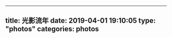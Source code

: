 
---
title: 光影流年
date: 2019-04-01 19:10:05
type: "photos"
categories: photos
---
<style type="text/css">
	.posts-expand .post-body img{
		padding: 1px;
	}

	.footer{
		display: none !important;
	}

 	/*不展示底部*/
 	.footer-inner{
 		display: none !important;
 	}

	.v * {
    	color: #f4f4f4 !important;
	}

	.v .vwrap .vmark .valert .vcode {
    	background: #00050b !important;
	}

 	/*不展示侧栏*/
 	.sidebar-toggle{
 		display: none !important;
 	}

    /*修改相册页面内容宽度为全屏*/
	.main-inner{
		width: 100%;
		margin-top: unset;
	}

	/*修改主体页面样式*/
	.main {
    	padding-bottom: 150px;
    	margin-top: 0px;
    	background: #121212;
	}

	/*body体样式*/
	body {
		background-image: unset;
		background-attachment: unset;
		background-size: 100%;
	}

	.header{
		background: rgba(28, 25, 25, 0.6);
		border-bottom: unset;
	}

	.menu .menu-item a{
		font-weight: 300;
   		color: #222;
	}

    .imgbox{
	  width: 100%;
	  overflow: hidden;
	  border-right: 0px solid #bcbcbc;
    }

	.box{
		visibility: visible;
		overflow: auto; 
		zoom: 1;
	}

	.box li{
		float: left;
    	width: 25%;  /*每个框占25%*/
    	position: relative;
    	overflow: hidden;
    	text-align: center;
    	list-style: none;
    	margin: 0;
    	/*display: inline;*/
    	padding: 0;
    	height: 400px;   /*固定高度*/
	}

	.box li span{
		display: block;
    	padding: 4% 7% 10% 7%;
    	min-height: 80px;
    	background: #fff;
    	color: #fff;
    	font-size: 16px;
    	background: #121212;
    	font-weight: 600;
    	line-height: 26px;
    	-webkit-box-sizing: border-box;
    	box-sizing: border-box;
	}

    img.imgitem{
		padding: unset;
		padding: unset;
		border: unset;
		position: relative;
		padding: 0px;
		width: 100%;
		height: 350px;
	}

	div#comments.comments.v {
    	border: 0px;
    	margin: auto !important;
    	margin-top: unset;
    	margin-left: unset;
    	margin-right: unset;
    	width: 60%;
    	padding-top: 50px;
	}

	div#posts.posts-expand {
    	border: unset;
    	padding: unset;
    	margin-bottom: 10px;
	}

	.valine .vlist .vcard .vcomment-body .vhead .vname{
		color: #fff;
	}

	.valine .vlist .vcard .vcomment-body .text-wrapper .vcomment p{
		color: #fff;
	}

	.box p{
		display: block;
    	background: #121212;
    	color: #fff;
    	font-size: 12px;
    	font-family: 'SwisMedium';
    	text-align: center;
	}

	.box span strong{
		background: rgba(0,0,0,0.4);
		padding: 20px;
		font-family: serif, sans-serif;
	}

	.posts-expand .post-title {
		display: none;
	}
	.title{
    	display: inline-block;
    	vertical-align: middle;
    	font: 85px/250px 'ChaletComprimeMilanSixty';
    	background-position: left bottom !important;
    	color: #fff;
    	background-size: 100% auto !important; 
		-webkit-background-size: cover; 
		-moz-background-size: cover;
		-o-background-size: cover;
    	width: 100%;
    	text-align: center;
    	border: unset;
    	height: 580px;
    	cursor: unset !important;
    	-webkit-box-sizing: border-box;
    	/*box-sizing: border-box;*/
	}
	.btn-more-posts{
		display: inline-block;
    	vertical-align: middle;
    	font: 85px/250px 'ChaletComprimeMilanSixty';
    	color: #000;
    	width: 100%;
    	text-align: center;
    	border: unset;
    	height: 400px;
    	background-color: #121212;
    	/*-webkit-box-sizing: border-box;*/
    	/*box-sizing: border-box;*/
	}

@media (max-width: 767px){
	.box li {
    	width: 100%;
    	height: auto;
	}
	.title {
    	height: 200px;
	}

	.posts-expand .post-body img{
		box-sizing: none;
		padding: 0px !important;
	}

	.box span {
    	min-height: 80px;
    	border-right: unset;
    	font-size: 17px;
	}
	.box p{
    	border-right: unset;
    	font-size: 12px;
	}

	.posts-expand {
    	margin: unset;
	}
	div#comments.comments.v {
    	width: 96%;
    	padding-top: 50px;
	}
}

@media (min-width: 1300px){
	.container .main-inner{
		width: 100%;
	}
}

</style>

<!-- 主体部分 -->
<div id="box" class="box"></div>

<script type="text/javascript">

function loadXMLDoc(xmlUrl) 
{
	try //Internet Explorer
	{
		xmlDoc=new ActiveXObject("Microsoft.XMLDOM");
	}
	catch(e)
	{
	  try //Firefox, Mozilla, Opera, etc.
	    {
		  xmlDoc=document.implementation.createDocument("","",null);
	    }
	  catch(e) {alert(e.message)}
	}
	
	try 
	{
		  xmlDoc.async=false;
		  xmlDoc.load(xmlUrl);
	}
	catch(e) {
		try //Google Chrome  
		  {  
			var chromeXml = new XMLHttpRequest();
			chromeXml.open("GET", xmlUrl, false);
			chromeXml.send(null);
			xmlDoc = chromeXml.responseXML.documentElement; 				
			//alert(xmlDoc.childNodes[0].nodeName);
			//return xmlDoc;    
		  }  
		  catch(e)  
		  {  
			  alert(e.message)  
		  }  		  	
	}
	return xmlDoc; 
}

xmlDoc=loadXMLDoc("https://photos-1259799643.cos.ap-shanghai.myqcloud.com");

var urls = xmlDoc.getElementsByTagName('Key');
var date = xmlDoc.getElementsByTagName('LastModified');
var wid = 350;
var showNum = 21; //每个相册一次展示多少照片
if ((window.innerWidth) > 1200) { wid = (window.innerWidth * 3) / 18;}
var box = document.getElementById('box');
var i = 0;

var content = new Array();
var tmp=0;
var kkk=-1;
for (var t = 0; t < urls.length ; t++) {
	var bucket=urls[t].innerHTML;
	var length=bucket.indexOf('/');
	if(length===bucket.length-1){
		kkk++;
		content[kkk]=new Array();
		content[kkk][0]={'url':bucket,'date':date[t].innerHTML.substring(0,10)};
		tmp=1;
	}
	else {
		content[kkk][tmp++]={'url':bucket.substring(length+1),'date':date[t].innerHTML.substring(0,10)};
	}
}

for (var i = 0; i < content.length; i++) {
	var conBox=document.createElement("div");
	conBox.id='conBox'+i;
	box.appendChild(conBox);
	var item=document.createElement("div");
	var title=content[i][0].url;
	item.innerHTML="<button class=title style=background:url(https://photos-1259799643.cos.ap-shanghai.myqcloud.com/" + title + "封面.jpg"+");background-repeat:no-repeat;><span style=display:inline;><strong style=color:#f0f3f6; >" + title.substring(0,title.length - 1) + "</strong></span></button>";
	conBox.appendChild(item);

        for (var j = 1; j < content[i].length && j < showNum+1; j++) {
	        var con=content[i][j].url;
		var item=document.createElement("li");
		if(con.substring(0,con.length-4) != "封面"){
			item.innerHTML="<div class=imgbox id=imgbox style=height:"+wid+"px;><img class=imgitem src=https://photos-1259799643.cos.ap-shanghai.myqcloud.com/" + title + con +" alt=" + con + "></div><span>" + con.substring(0,con.length-4);
			conBox.appendChild(item);
		}
	}
	if(content[i].length > showNum){
		var moreItem=document.createElement("button");
		moreItem.className = "btn-more-posts";
		moreItem.id = "more" + i;
		moreItem.value = showNum + 1;
		let cur = i;
		moreItem.onclick = function (){
			moreClick(this,cur,content[cur],content[cur][0].url);
		}
		moreItem.innerHTML="<span style=display:inline;><strong style=color:#f0f3f6;>加载更多</strong></span>";
		conBox.appendChild(moreItem);
	}
}

function moreClick(obj,cur,cont,title){
	var parent = obj.parentNode;
	parent.removeChild(obj);
	var j=obj.value;
	var begin=j;
	for ( ; j < cont.length && j < Number(showNum) + Number(begin); j++) {
		var con=cont[j].url;
		var item=document.createElement("li");
		item.innerHTML="<div class=imgbox id=imgbox style=height:"+wid+"px;><img class=imgitem src=https://photos-1259799643.cos.ap-shanghai.myqcloud.com/"+title+con+" alt="+con+"></div><span>"+con.substring(0,con.length-4);
		parent.appendChild(item);
		var v=item.getElementsByTagName('img');
		v[0].id=imgid;
		imgid++;
	}
	if(cont.length > j){
		obj.value=j;
		parent.appendChild(obj);
	}
}
</script>






